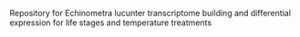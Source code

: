 Repository for Echinometra lucunter transcriptome building and differential expression for life stages and temperature treatments
